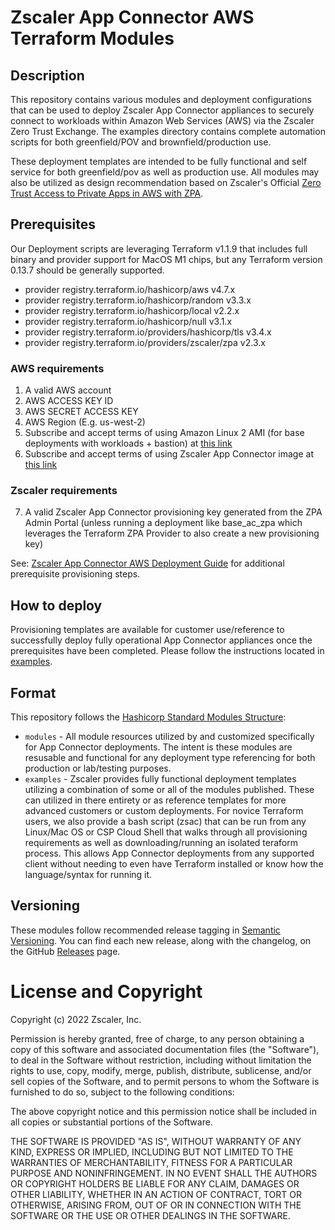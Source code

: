 # Zscaler App Connector AWS Terraform Modules

## Description
This repository contains various modules and deployment configurations that can be used to deploy Zscaler App Connector appliances to securely connect to workloads within Amazon Web Services (AWS) via the Zscaler Zero Trust Exchange. The examples directory contains complete automation scripts for both greenfield/POV and brownfield/production use.

These deployment templates are intended to be fully functional and self service for both greenfield/pov as well as production use. All modules may also be utilized as design recommendation based on Zscaler's Official [Zero Trust Access to Private Apps in AWS with ZPA](https://www.zscaler.com/resources/reference-architecture/zero-trust-with-zpa.pdf).

## Prerequisites

Our Deployment scripts are leveraging Terraform v1.1.9 that includes full binary and provider support for MacOS M1 chips, but any Terraform version 0.13.7 should be generally supported.

- provider registry.terraform.io/hashicorp/aws v4.7.x
- provider registry.terraform.io/hashicorp/random v3.3.x
- provider registry.terraform.io/hashicorp/local v2.2.x
- provider registry.terraform.io/hashicorp/null v3.1.x
- provider registry.terraform.io/providers/hashicorp/tls v3.4.x
- provider registry.terraform.io/providers/zscaler/zpa v2.3.x

### AWS requirements
1. A valid AWS account
2. AWS ACCESS KEY ID
3. AWS SECRET ACCESS KEY
4. AWS Region (E.g. us-west-2)
5. Subscribe and accept terms of using Amazon Linux 2 AMI (for base deployments with workloads + bastion) at [this link](https://aws.amazon.com/marketplace/pp/prodview-zc4x2k7vt6rpu)
6. Subscribe and accept terms of using Zscaler App Connector image at [this link](https://aws.amazon.com/marketplace/pp/prodview-epy3md7fcvk4g)

### Zscaler requirements
7. A valid Zscaler App Connector provisioning key generated from the ZPA Admin Portal (unless running a deployment like base_ac_zpa which leverages the Terraform ZPA Provider to also create a new provisioning key)

See: [Zscaler App Connector AWS Deployment Guide](https://help.zscaler.com/zpa/connector-deployment-guide-amazon-web-services) for additional prerequisite provisioning steps.

## How to deploy
Provisioning templates are available for customer use/reference to successfully deploy fully operational App Connector appliances once the prerequisites have been completed. Please follow the instructions located in [examples](examples/README.md).

## Format

This repository follows the [Hashicorp Standard Modules Structure](https://www.terraform.io/registry/modules/publish):

* `modules` - All module resources utilized by and customized specifically for App Connector deployments. The intent is these modules are resusable and functional for any deployment type referencing for both production or lab/testing purposes.
* `examples` - Zscaler provides fully functional deployment templates utilizing a combination of some or all of the modules published. These can utilized in there entirety or as reference templates for more advanced customers or custom deployments. For novice Terraform users, we also provide a bash script (zsac) that can be run from any Linux/Mac OS or CSP Cloud Shell that walks through all provisioning requirements as well as downloading/running an isolated teraform process. This allows App Connector deployments from any supported client without needing to even have Terraform installed or know how the language/syntax for running it.

## Versioning

These modules follow recommended release tagging in [Semantic Versioning](http://semver.org/). You can find each new release,
along with the changelog, on the GitHub [Releases](https://github.com/zscaler/terraform-aws-zpa-app-connector-modules/releases) page.

# License and Copyright

Copyright (c) 2022 Zscaler, Inc.

Permission is hereby granted, free of charge, to any person obtaining a copy
of this software and associated documentation files (the "Software"), to deal
in the Software without restriction, including without limitation the rights
to use, copy, modify, merge, publish, distribute, sublicense, and/or sell
copies of the Software, and to permit persons to whom the Software is
furnished to do so, subject to the following conditions:

The above copyright notice and this permission notice shall be included in all
copies or substantial portions of the Software.

THE SOFTWARE IS PROVIDED "AS IS", WITHOUT WARRANTY OF ANY KIND, EXPRESS OR
IMPLIED, INCLUDING BUT NOT LIMITED TO THE WARRANTIES OF MERCHANTABILITY,
FITNESS FOR A PARTICULAR PURPOSE AND NONINFRINGEMENT. IN NO EVENT SHALL THE
AUTHORS OR COPYRIGHT HOLDERS BE LIABLE FOR ANY CLAIM, DAMAGES OR OTHER
LIABILITY, WHETHER IN AN ACTION OF CONTRACT, TORT OR OTHERWISE, ARISING FROM,
OUT OF OR IN CONNECTION WITH THE SOFTWARE OR THE USE OR OTHER DEALINGS IN THE
SOFTWARE.